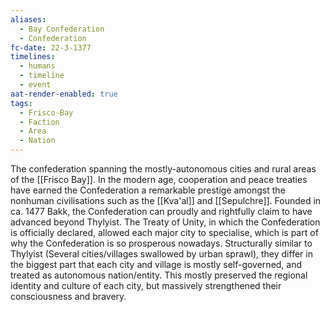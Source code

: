 ```yaml
---
aliases:
  - Bay Confederation
  - Confederation
fc-date: 22-3-1377
timelines:
  - humans
  - timeline
  - event
aat-render-enabled: true
tags:
  - Frisco-Bay
  - Faction
  - Area
  - Nation
---
```


The confederation spanning the mostly-autonomous cities and rural areas of the [[Frisco Bay]].
In the modern age, cooperation and peace treaties have earned the Confederation a remarkable prestige amongst the nonhuman civilisations such as the [[Kva'al]] and [[Sepulchre]]. 
Founded in ca. 1477 Bakk, the Confederation can proudly and rightfully claim to have advanced beyond Thylyist. The Treaty of Unity, in which the Confederation is officially declared, allowed each major city to specialise, which is part of why the Confederation is so prosperous nowadays. 
Structurally similar to Thylyist (Several cities/villages swallowed by urban sprawl), they differ in the biggest part that each city and village is mostly self-governed, and treated as autonomous nation/entity. 
This mostly preserved the regional identity and culture of each city, but massively strengthened their consciousness and bravery. 
